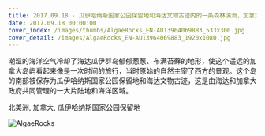 ```yaml
---
title: 2017.09.18 - 瓜伊哈纳斯国家公园保留地和海达文物古迹内的一条森林溪流，加拿大不列颠哥伦比亚省 (© Robert Postma/plainpicture)
date: 2017.09.18 00:00:00
cover_index: /images/thumbs/AlgaeRocks_EN-AU13964069883_533x300.jpg
cover_detail: /images/AlgaeRocks_EN-AU13964069883_1920x1080.jpg
---
```


潮湿的海洋空气冷却了海达瓜伊群岛郁郁葱葱、布满苔藓的地形，使这个遥远的加拿大岛屿看起来像是一次时间的旅行，当时原始的自然主宰了西方的景观。这个岛的南部被保存为瓜伊哈纳斯国家公园保留地和海达文物古迹，这是由海达和加拿大政府共同管理的一大片陆地和海洋区域。

北美洲, 加拿大, 瓜伊哈纳斯国家公园保留地

![AlgaeRocks](/images/AlgaeRocks_EN-AU13964069883_1920x1080.jpg)
